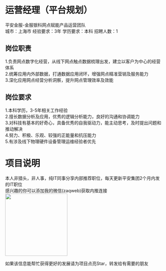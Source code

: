 # 运营经理（平台规划）
平安金服-金服银科网点赋能产品运营团队  
城市：上海市 经验要求：3年 学历要求：本科  招聘人数：1

## 岗位职责
1.负责网点数字化经营，从线下网点触点数据梳理出发，建立以客户为中心的经营体系   
2.统筹应用内外部数据，打通数据应用闭环，增强网点精准营销及服务能力   
3.深化应用网点经营分析洞察，提升网点管理效率及效能

## 岗位要求
1.本科学历，3-5年相关工作经验   
2.擅长数据分析及应用，优秀的逻辑分析能力，良好的沟通和协调能力   
3.对科技有基本的好奇心，具备优秀的自我驱动力，能主动思考，及时提出问题和推动解决   
4.努力、积极、乐观、较强的正能量和抗压能力   
5.有涉及线下物理硬件设备管理运维经验者优先

# 项目说明

本人非猎头，非人事，纯IT同事分享内部推荐职位，每天更新平安集团2个月内发的IT职位  
感兴趣的你可以添加我的微信(zaqweb)获取内推连接  
<img src="https://github.com/zaqweb/PA-IT-JOBS/blob/master/WechatICode.jpeg"  height="200" width="200">

如果该信息能帮忙获得更好的发展请为项目点亮Star，转发给有需要的朋友





